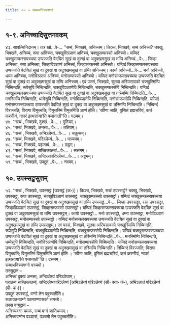 ```yaml
---
title: ०५ ५ सब्बअनिच्चवग्गो

---
```



## १-९. अनिच्चादिसुत्तनवकम्

४३. सावत्थिनिदानम्। तत्र खो…पे॰… ‘‘सब्बं, भिक्खवे, अनिच्चम्। किञ्च, भिक्खवे, सब्बं अनिच्चं? चक्खु, भिक्खवे, अनिच्चं, रूपा अनिच्चा, चक्खुविञ्ञाणं अनिच्चं, चक्खुसम्फस्सो अनिच्चो। यम्पिदं चक्खुसम्फस्सपच्चया उप्पज्जति वेदयितं सुखं वा दुक्खं वा अदुक्खमसुखं वा तम्पि अनिच्चं…पे॰… जिव्हा अनिच्चा, रसा अनिच्चा, जिव्हाविञ्ञाणं अनिच्चं, जिव्हासम्फस्सो अनिच्चो। यम्पिदं जिव्हासम्फस्सपच्चया उप्पज्जति वेदयितं सुखं वा दुक्खं वा अदुक्खमसुखं वा तम्पि अनिच्चम्। कायो अनिच्चो…पे॰… मनो अनिच्चो, धम्मा अनिच्चा, मनोविञ्ञाणं अनिच्चं, मनोसम्फस्सो अनिच्चो। यम्पिदं मनोसम्फस्सपच्चया उप्पज्जति वेदयितं सुखं वा दुक्खं वा अदुक्खमसुखं वा तम्पि अनिच्चम्। एवं पस्सं, भिक्खवे, सुतवा अरियसावको चक्खुस्मिम्पि निब्बिन्दति, रूपेसुपि निब्बिन्दति, चक्खुविञ्ञाणेपि निब्बिन्दति, चक्खुसम्फस्सेपि निब्बिन्दति। यम्पिदं चक्खुसम्फस्सपच्चया उप्पज्जति वेदयितं सुखं वा दुक्खं वा अदुक्खमसुखं वा तस्मिम्पि निब्बिन्दति…पे॰… मनस्मिम्पि निब्बिन्दति, धम्मेसुपि निब्बिन्दति, मनोविञ्ञाणेपि निब्बिन्दति, मनोसम्फस्सेपि निब्बिन्दति, यम्पिदं मनोसम्फस्सपच्चया उप्पज्जति वेदयितं सुखं वा दुक्खं वा अदुक्खमसुखं वा तस्मिम्पि निब्बिन्दति। निब्बिन्दं विरज्जति; विरागा विमुच्चति; विमुत्तस्मिं विमुत्तमिति ञाणं होति। ‘खीणा जाति, वुसितं ब्रह्मचरियं, कतं करणीयं, नापरं इत्थत्ताया’ति पजानाती’’ति। पठमम्।  
४४. ‘‘सब्बं , भिक्खवे, दुक्खं…पे॰…। दुतियम्।  
४५. ‘‘सब्बं, भिक्खवे, अनत्ता…पे॰…। ततियम्।  
४६. ‘‘सब्बं , भिक्खवे, अभिञ्ञेय्यं…पे॰… । चतुत्थम्।  
४७. ‘‘सब्बं, भिक्खवे, परिञ्ञेय्यं…पे॰…। पञ्चमम्।  
४८. ‘‘सब्बं, भिक्खवे, पहातब्बं…पे॰…। छट्ठम्।  
४९. ‘‘सब्बं, भिक्खवे, सच्छिकातब्बं…पे॰… । सत्तमम्।  
५०. ‘‘सब्बं, भिक्खवे, अभिञ्ञापरिञ्ञेय्यं…पे॰…। अट्ठमम्।  
५१. ‘‘सब्बं , भिक्खवे, उपद्दुतं…पे॰…। नवमम्।  


## १०. उपस्सट्ठसुत्तम्

५२. ‘‘सब्बं , भिक्खवे, उपस्सट्ठं [उपसट्ठं (क॰)]। किञ्च, भिक्खवे, सब्बं उपस्सट्ठं? चक्खु, भिक्खवे, उपस्सट्ठं, रूपा उपस्सट्ठा, चक्खुविञ्ञाणं उपस्सट्ठं, चक्खुसम्फस्सो उपस्सट्ठो। यम्पिदं चक्खुसम्फस्सपच्चया उप्पज्जति वेदयितं सुखं वा दुक्खं वा अदुक्खमसुखं वा तम्पि उपस्सट्ठं…पे॰… जिव्हा उपस्सट्ठा, रसा उपस्सट्ठा, जिव्हाविञ्ञाणं उपस्सट्ठं, जिव्हासम्फस्सो उपस्सट्ठो। यम्पिदं जिव्हासम्फस्सपच्चया उप्पज्जति वेदयितं सुखं वा दुक्खं वा अदुक्खमसुखं वा तम्पि उपस्सट्ठम्। कायो उपस्सट्ठो… मनो उपस्सट्ठो, धम्मा उपस्सट्ठा, मनोविञ्ञाणं उपस्सट्ठं, मनोसम्फस्सो उपस्सट्ठो। यम्पिदं मनोसम्फस्सपच्चया उप्पज्जति वेदयितं सुखं वा दुक्खं वा अदुक्खमसुखं वा तम्पि उपस्सट्ठम्। एवं पस्सं, भिक्खवे, सुतवा अरियसावको चक्खुस्मिम्पि निब्बिन्दति, रूपेसुपि निब्बिन्दति, चक्खुविञ्ञाणेपि निब्बिन्दति, चक्खुसम्फस्सेपि निब्बिन्दति। यम्पिदं चक्खुसम्फस्सपच्चया उप्पज्जति वेदयितं सुखं वा दुक्खं वा अदुक्खमसुखं वा तस्मिम्पि निब्बिन्दति…पे॰… मनस्मिम्पि निब्बिन्दति, धम्मेसुपि निब्बिन्दति, मनोविञ्ञाणेपि निब्बिन्दति, मनोसम्फस्सेपि निब्बिन्दति। यम्पिदं मनोसम्फस्सपच्चया उप्पज्जति वेदयितं सुखं वा दुक्खं वा अदुक्खमसुखं वा तस्मिम्पि निब्बिन्दति। निब्बिन्दं विरज्जति; विरागा विमुच्चति; विमुत्तस्मिं विमुत्तमिति ञाणं होति । ‘खीणा जाति, वुसितं ब्रह्मचरियं, कतं करणीयं, नापरं इत्थत्ताया’ति पजानाती’’ति। दसमम्।  
सब्बअनिच्चवग्गो पञ्चमो।  
तस्सुद्दानं –  
अनिच्चं दुक्खं अनत्ता, अभिञ्ञेय्यं परिञ्ञेय्यम्।  
पहातब्बं सच्छिकातब्बं, अभिञ्ञेय्यपरिञ्ञेय्यं [अभिञ्ञेय्यं परिञ्ञेय्यं (सी॰ स्या॰ कं॰), अभिञ्ञातं परिञ्ञेय्यं (पी॰ क॰)]।  
उपद्दुतं उपस्सट्ठं, वग्गो तेन पवुच्चतीति॥  
सळायतनवग्गे पठमपण्णासको समत्तो।  
तस्स वग्गुद्दानं –  
अनिच्चवग्गं यमकं, सब्बं वग्गं जातिधम्मम्।  
अनिच्चवग्गेन पञ्ञासं, पञ्चमो तेन पवुच्चतीति॥  